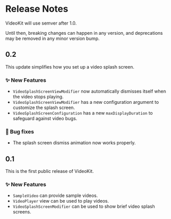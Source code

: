 # Release Notes

VideoKit will use semver after 1.0. 

Until then, breaking changes can happen in any version, and deprecations may be removed in any minor version bump.



## 0.2

This update simplifies how you set up a video splash screen.

### ✨ New Features

* `VideoSplashScreenViewModifier` now automatically dismisses itself when the video stops playing.
* `VideoSplashScreenViewModifier` has a new configuration argument to customize the splash screen.
* `VideoSplashScreenConfiguration` has a new `maxDisplayDuration` to safeguard against video bugs.

### 🐛 Bug fixes

* The splash screen dismiss animation now works properly.  



## 0.1

This is the first public release of VideoKit.

### ✨ New Features

* `SampleVideo` can provide sample videos.
* `VideoPlayer` view can be used to play videos.
* `VideoSplashScreenModifier` can be used to show brief video splash screens.
